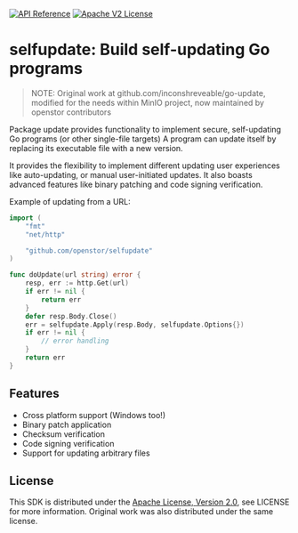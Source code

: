 [![API Reference](https://img.shields.io/badge/api-reference-blue.svg)](https://pkg.go.dev/github.com/openstor/selfupdate?tab=doc) [![Apache V2 License](https://img.shields.io/badge/license-Apache%20V2-blue.svg)](https://github.com/openstor/selfupdate/blob/master/LICENSE)

# selfupdate: Build self-updating Go programs

> NOTE: Original work at github.com/inconshreveable/go-update, modified for the needs within MinIO project, now maintained by openstor contributors

Package update provides functionality to implement secure, self-updating Go programs (or other single-file targets)
A program can update itself by replacing its executable file with a new version.

It provides the flexibility to implement different updating user experiences
like auto-updating, or manual user-initiated updates. It also boasts
advanced features like binary patching and code signing verification.

Example of updating from a URL:

```go
import (
    "fmt"
    "net/http"

    "github.com/openstor/selfupdate"
)

func doUpdate(url string) error {
    resp, err := http.Get(url)
    if err != nil {
        return err
    }
    defer resp.Body.Close()
    err = selfupdate.Apply(resp.Body, selfupdate.Options{})
    if err != nil {
        // error handling
    }
    return err
}
```

## Features

- Cross platform support (Windows too!)
- Binary patch application
- Checksum verification
- Code signing verification
- Support for updating arbitrary files

## License
This SDK is distributed under the [Apache License, Version 2.0](http://www.apache.org/licenses/LICENSE-2.0), see LICENSE for more information. Original work was also distributed under the same license.
